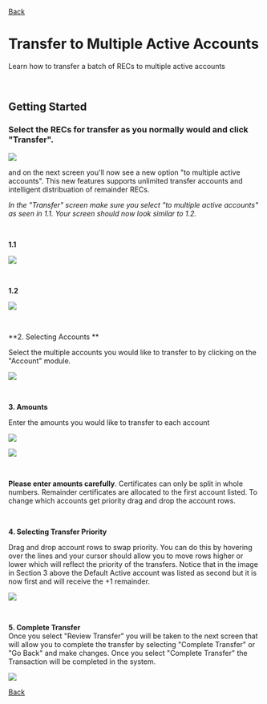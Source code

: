 [Back](https://mrets.github.io/Help/index)

# Transfer to Multiple Active Accounts

Learn how to transfer a batch of RECs to multiple active accounts

<br>

## Getting Started

### Select the RECs for transfer as you normally would and click "Transfer".

![](https://github.com/mrets/photos/blob/master/transfer_to_multiple1b.png?raw=true)

and on the next screen you'll now see a new option "to multiple active accounts". This new features supports unlimited transfer accounts and intelligent distribuation of remainder RECs.

*In the "Transfer" screen make sure you select "to multiple active accounts" as seen in 1.1. Your screen should now look similar to 1.2.*

<br>

**1.1**

![](https://github.com/mrets/photos/blob/master/transfer_to_multiple1.png?raw=true)

<br>

**1.2**

![](https://github.com/mrets/photos/blob/master/transfer_to_multiple2.png?raw=true)

<br>

**2\. Selecting Accounts **

Select the multiple accounts you would like to transfer to by clicking on the "Account" module.

![](https://github.com/mrets/photos/blob/master/transfer_to_multiple3.png?raw=true)

<br>

**3\. Amounts**

Enter the amounts you would like to transfer to each account

![](https://github.com/mrets/photos/blob/master/transfer_to_multiple4.png?raw=true)

![](https://github.com/mrets/photos/blob/master/transfer_to_multiple5.png?raw=true)

<br>

**Please enter amounts carefully**. Certificates can only be split in whole numbers. Remainder certificates are allocated to the first account listed. To change which accounts get priority drag and drop the account rows. 

<br>

**4\. Selecting Transfer Priority**

Drag and drop account rows to swap priority. You can do this by hovering over the lines and your cursor should allow you to move rows higher or lower which will reflect the priority of the transfers. Notice that in the image in Section 3 above the Default Active account was listed as second but it is now first and will receive the +1 remainder. 

![](https://github.com/mrets/photos/blob/master/transfer_to_multiple6.png?raw=true)

<br>

**5\. Complete Transfer**\
Once you select "Review Transfer" you will be taken to the next screen that will allow you to complete the transfer by selecting "Complete Transfer" or "Go Back" and make changes. Once you select "Complete Transfer" the Transaction will be completed in the system. 

![](https://github.com/mrets/photos/blob/master/transfer_to_multiple7.png?raw=true)

[Back](https://mrets.github.io/Help/index)
